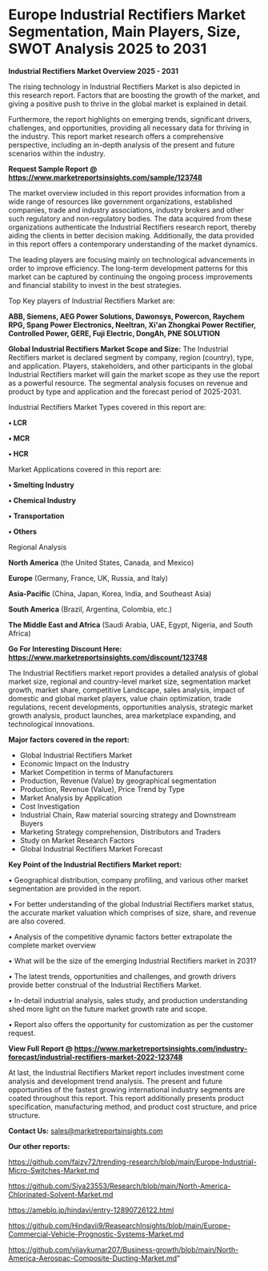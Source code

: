 # Europe Industrial Rectifiers Market Segmentation, Main Players, Size, SWOT Analysis 2025 to 2031

<Strong> Industrial Rectifiers Market Overview 2025 - 2031</strong>

The rising technology in Industrial Rectifiers Market is also depicted in this research report. Factors that are boosting the growth of the market, and giving a positive push to thrive in the global market is explained in detail.

Furthermore, the report highlights on emerging trends, significant drivers, challenges, and opportunities, providing all necessary data for thriving in the industry. This report market research offers a comprehensive perspective, including an in-depth analysis of the present and future scenarios within the industry.

<strong>Request Sample Report @ <a href=https://www.marketreportsinsights.com/sample/123748>https://www.marketreportsinsights.com/sample/123748</a></strong>

The market overview included in this report provides information from a wide range of resources like government organizations, established companies, trade and industry associations, industry brokers and other such regulatory and non-regulatory bodies. The data acquired from these organizations authenticate the Industrial Rectifiers research report, thereby aiding the clients in better decision making. Additionally, the data provided in this report offers a contemporary understanding of the market dynamics.

The leading players are focusing mainly on technological advancements in order to improve efficiency. The long-term development patterns for this market can be captured by continuing the ongoing process improvements and financial stability to invest in the best strategies.

Top Key players of Industrial Rectifiers Market are:

<strong>ABB, Siemens, AEG Power Solutions, Dawonsys, Powercon, Raychem RPG, Spang Power Electronics, Neeltran, Xi'an Zhongkai Power Rectifier, Controlled Power, GERE, Fuji Electric, DongAh, PNE SOLUTION</strong>

<strong><b>Global Industrial Rectifiers Market Scope and Size:</b></strong>
The Industrial Rectifiers market is declared segment by company, region (country), type, and application. Players, stakeholders, and other participants in the global Industrial Rectifiers market will gain the market scope as they use the report as a powerful resource. The segmental analysis focuses on revenue and product by type and application and the forecast period of 2025-2031.

Industrial Rectifiers Market Types covered in this report are:

<strong>• LCR

• MCR

• HCR</strong>

Market Applications covered in this report are:

<strong>• Smelting Industry

• Chemical Industry

• Transportation

• Others</strong> 

Regional Analysis

<strong>North America</strong> (the United States, Canada, and Mexico)

<strong>Europe</strong> (Germany, France, UK, Russia, and Italy)

<strong>Asia-Pacific</strong> (China, Japan, Korea, India, and Southeast Asia)

<strong>South America</strong> (Brazil, Argentina, Colombia, etc.)

<strong>The Middle East and Africa</strong> (Saudi Arabia, UAE, Egypt, Nigeria, and South Africa)

<strong>Go For Interesting Discount Here: <a href=https://www.marketreportsinsights.com/discount/123748>https://www.marketreportsinsights.com/discount/123748</a></strong>

The Industrial Rectifiers market report provides a detailed analysis of global market size, regional and country-level market size, segmentation market growth, market share, competitive Landscape, sales analysis, impact of domestic and global market players, value chain optimization, trade regulations, recent developments, opportunities analysis, strategic market growth analysis, product launches, area marketplace expanding, and technological innovations.

<strong><b>Major factors covered in the report:</b></strong>
<ul>
  <li>Global Industrial Rectifiers Market </li>
  <li>Economic Impact on the Industry</li>
  <li>Market Competition in terms of Manufacturers</li>
  <li>Production, Revenue (Value) by geographical segmentation</li>
  <li>Production, Revenue (Value), Price Trend by Type</li>
  <li>Market Analysis by Application</li>
  <li>Cost Investigation</li>
  <li>Industrial Chain, Raw material sourcing strategy and Downstream Buyers</li>
  <li>Marketing Strategy comprehension, Distributors and Traders</li>
  <li>Study on Market Research Factors</li>
  <li>Global Industrial Rectifiers Market Forecast</li>
</ul>

<strong><b>Key Point of the Industrial Rectifiers Market report:</b></strong>

• Geographical distribution, company profiling, and various other market segmentation are provided in the report.

• For better understanding of the global Industrial Rectifiers market status, the accurate market valuation which comprises of size, share, and revenue are also covered.

• Analysis of the competitive dynamic factors better extrapolate the complete market overview

• What will be the size of the emerging Industrial Rectifiers market in 2031?

• The latest trends, opportunities and challenges, and growth drivers provide better construal of the Industrial Rectifiers Market.

• In-detail industrial analysis, sales study, and production understanding shed more light on the future market growth rate and scope.

• Report also offers the opportunity for customization as per the customer request.

<strong><b>View Full Report @ <a href=https://www.marketreportsinsights.com/industry-forecast/industrial-rectifiers-market-2022-123748>https://www.marketreportsinsights.com/industry-forecast/industrial-rectifiers-market-2022-123748</a></b></strong>


At last, the Industrial Rectifiers Market report includes investment come analysis and development trend analysis. The present and future opportunities of the fastest growing international industry segments are coated throughout this report. This report additionally presents product specification, manufacturing method, and product cost structure, and price structure.

<strong>Contact Us:</strong>
sales@marketreportsinsights.com

<strong>Our other reports:</strong>

<a href=https://github.com/faizy72/trending-research/blob/main/Europe-Industrial-Micro-Switches-Market.md>https://github.com/faizy72/trending-research/blob/main/Europe-Industrial-Micro-Switches-Market.md</a>

<a href=https://github.com/Siya23553/Research/blob/main/North-America-Chlorinated-Solvent-Market.md>https://github.com/Siya23553/Research/blob/main/North-America-Chlorinated-Solvent-Market.md</a>

<a href=https://ameblo.jp/hindavi/entry-12890726122.html>https://ameblo.jp/hindavi/entry-12890726122.html</a>

<a href=https://github.com/Hindavii9/ReasearchInsights/blob/main/Europe-Commercial-Vehicle-Prognostic-Systems-Market.md>https://github.com/Hindavii9/ReasearchInsights/blob/main/Europe-Commercial-Vehicle-Prognostic-Systems-Market.md</a>

<a href=https://github.com/vijaykumar207/Business-growth/blob/main/North-America-Aerospac-Composite-Ducting-Market.md>https://github.com/vijaykumar207/Business-growth/blob/main/North-America-Aerospac-Composite-Ducting-Market.md</a>"
